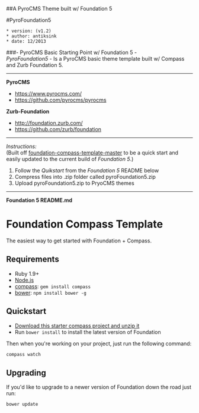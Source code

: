 ##A PyroCMS Theme built w/ Foundation 5

#PyroFoundation5  
	
	* version: (v1.2)
	* author: antiksink 
	* date: 12/2013  
 
###- PyroCMS Basic Starting Point w/ Foundation 5 -   
 *PyroFoundation5* - Is a PyroCMS basic theme template built w/ Compass and Zurb Foundation 5. 

---
  
**PyroCMS**  
 * https://www.pyrocms.com/  
 * https://github.com/pyrocms/pyrocms

**Zurb-Foundation**  
 * http://foundation.zurb.com/  
 * https://github.com/zurb/foundation  
 
---  

*Instructions:*  
(Built off [foundation-compass-template-master](https://github.com/zurb/foundation-compass-template/archive/master.zip) to be a quick start and easily updated to the current build of _Foundation 5_.)  

 1. Follow the _Quikstart_ from the _Foundation 5_ README below  
 2. Compress files into .zip folder called pyroFoundation5.zip
 3. Upload pyroFoundation5.zip to PryoCMS themes


---  

**Foundation 5 README.md**  

# Foundation Compass Template

The easiest way to get started with Foundation + Compass.

## Requirements

  * Ruby 1.9+
  * [Node.js](http://nodejs.org)
  * [compass](http://compass-style.org/): `gem install compass`
  * [bower](http://bower.io): `npm install bower -g`

## Quickstart

  * [Download this starter compass project and unzip it](https://github.com/zurb/foundation-compass-template/archive/master.zip)
  * Run `bower install` to install the latest version of Foundation
  
Then when you're working on your project, just run the following command:

```bash
compass watch
```

## Upgrading

If you'd like to upgrade to a newer version of Foundation down the road just run:

```bash
bower update
```

